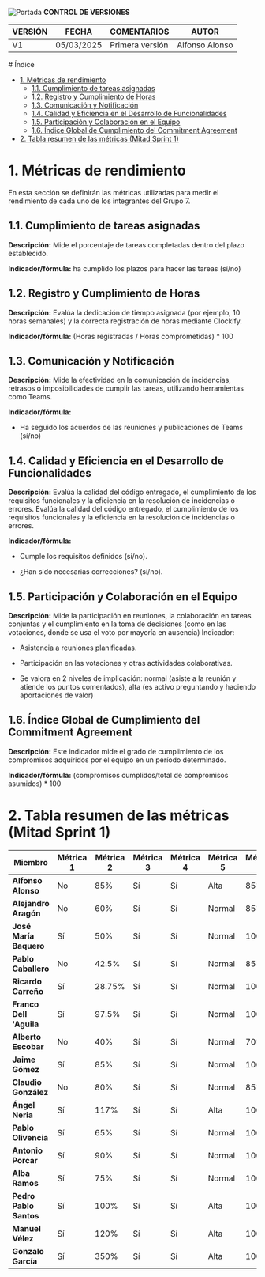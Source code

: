 ![Portada](../Imagenes/Equipo/Portada-an.png)
**CONTROL DE VERSIONES**

| VERSIÓN | FECHA     | COMENTARIOS              | AUTOR              |
|---------|-----------|--------------------------|--------------------|
| V1      | 05/03/2025| Primera versión          | Alfonso Alonso     |

<!-- omit in toc--> # Índice

- [1. Métricas de rendimiento](#1-métricas-de-rendimiento)
  - [1.1. Cumplimiento de tareas asignadas](#11-cumplimiento-de-tareas-asignadas)
  - [1.2. Registro y Cumplimiento de Horas](#12-registro-y-cumplimiento-de-horas)
  - [1.3. Comunicación y Notificación](#13-comunicación-y-notificación)
  - [1.4. Calidad y Eficiencia en el Desarrollo de Funcionalidades](#14-calidad-y-eficiencia-en-el-desarrollo-de-funcionalidades)
  - [1.5. Participación y Colaboración en el Equipo](#15-participación-y-colaboración-en-el-equipo)
  - [1.6. Índice Global de Cumplimiento del Commitment Agreement](#16-índice-global-de-cumplimiento-del-commitment-agreement)
- [2. Tabla resumen de las métricas (Mitad Sprint 1)](#2-tabla-resumen-de-las-métricas-mitad-sprint-1)

# 1. Métricas de rendimiento

En esta sección se definirán las métricas utilizadas para medir el rendimiento de cada uno de los integrantes del Grupo 7.

## 1.1. Cumplimiento de tareas asignadas

**Descripción:** Mide el porcentaje de tareas completadas dentro del plazo establecido.

**Indicador/fórmula:** ha cumplido los plazos para hacer las tareas (sí/no)

## 1.2. Registro y Cumplimiento de Horas

**Descripción:** Evalúa la dedicación de tiempo asignada (por ejemplo, 10 horas semanales) y la correcta registración de horas mediante Clockify.

**Indicador/fórmula:** (Horas registradas / Horas comprometidas) \* 100

## 1.3. Comunicación y Notificación

**Descripción:** Mide la efectividad en la comunicación de incidencias, retrasos o imposibilidades de cumplir las tareas, utilizando herramientas como Teams.

**Indicador/fórmula:**

- Ha seguido los acuerdos de las reuniones y publicaciones de Teams     (sí/no)

## 1.4. Calidad y Eficiencia en el Desarrollo de Funcionalidades

**Descripción:** Evalúa la calidad del código entregado, el cumplimiento de los requisitos funcionales y la eficiencia en la resolución de incidencias o errores. Evalúa la calidad del código entregado, el cumplimiento de los requisitos funcionales y la eficiencia en la resolución de incidencias o errores.

**Indicador/fórmula:**

- Cumple los requisitos definidos (sí/no).

- ¿Han sido necesarias correcciones? (sí/no).

## 1.5. Participación y Colaboración en el Equipo

**Descripción:** Mide la participación en reuniones, la colaboración en tareas conjuntas y el cumplimiento en la toma de decisiones (como en las votaciones, donde se usa el voto por mayoría en ausencia) Indicador:

- Asistencia a reuniones planificadas.

- Participación en las votaciones y otras actividades colaborativas.

- Se valora en 2 niveles de implicación: normal (asiste a la reunión y atiende los puntos comentados), alta (es activo preguntando y haciendo aportaciones de valor)

## 1.6. Índice Global de Cumplimiento del Commitment Agreement

**Descripción:** Este indicador mide el grado de cumplimiento de los compromisos adquiridos por el equipo en un período determinado.

**Indicador/fórmula:** (compromisos cumplidos/total de compromisos asumidos) \* 100

# 2. Tabla resumen de las métricas (Mitad Sprint 1)

| **Miembro**       | **Métrica 1** | **Métrica 2** | **Métrica 3** | **Métrica 4** | **Métrica 5** | **Métrica 6** |
|-------------------|---------------|---------------|---------------|---------------|---------------|---------------|
| **Alfonso Alonso**| No            | 85%           | Sí            | Sí            | Alta          | 85%           |
| **Alejandro Aragón**| No          | 60%           | Sí            | Sí            | Normal        | 85%           |
| **José María Baquero**| Sí        | 50%           | Sí            | Sí            | Normal        | 100%          |
| **Pablo Caballero**| No           | 42.5%         | Sí            | Sí            | Normal        | 85%           |
| **Ricardo Carreño**| Sí           | 28.75%        | Sí            | Sí            | Normal        | 100%          |
| **Franco Dell 'Aguila**| Sí       | 97.5%         | Sí            | Sí            | Normal        | 100%          |
| **Alberto Escobar**| No           | 40%           | Sí            | Sí            | Normal        | 70%           |
| **Jaime Gómez**    | Sí           | 85%           | Sí            | Sí            | Normal        | 100%          |
| **Claudio González**| No          | 80%           | Sí            | Sí            | Normal        | 85%           |
| **Ángel Neria**    | Sí           | 117%          | Sí            | Sí            | Alta          | 100%          |
| **Pablo Olivencia**| Sí           | 65%           | Sí            | Sí            | Normal        | 100%          |
| **Antonio Porcar** | Sí           | 90%           | Sí            | Sí            | Normal        | 100%          |
| **Alba Ramos**     | Sí           | 75%           | Sí            | Sí            | Normal        | 100%          |
| **Pedro Pablo Santos**| Sí        | 100%          | Sí            | Sí            | Alta          | 100%          |
| **Manuel Vélez**   | Sí           | 120%          | Sí            | Sí            | Alta          | 100% |
| **Gonzalo García** | Sí | 350% | Sí | Sí | Alta | 100% |
